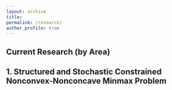 ```yaml
---
layout: archive
title: 
permalink: /research/
author_profile: true
---
```

Current Research (by Area)
------

## 1. Structured and Stochastic Constrained Nonconvex-Nonconcave Minmax Problem

